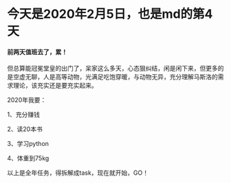 # 今天是2020年2月5日，也是md的第4天

#### 前两天值班去了，累！

但总算能冠冕堂皇的出门了，呆家这么多天，心态狠纠结，闲是闲下来，但更多的是空虚无聊，人是高等动物，光满足吃饱穿暖，与动物无异，充分理解马斯洛的需求理论，该充实还是要充实起来。

2020年我要：

1、充分赚钱

2、读20本书

3、学习python

4、体重到75kg

以上是全年任务，得拆解成task，现在就开始，GO！